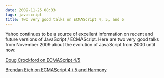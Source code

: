 ```yaml
---
date: 2009-11-25 08:33
tags: javascript
title: Two very good talks on ECMAScript 4, 5, and 6
---
```


Yahoo continues to be a source of excellent information on recent and future
versions of JavaScript / ECMAScript. Here are two very good talks from
November 2009 about the evolution of JavaScript from 2000 until now:

[Doug Crockford on ECMAScript 4/5](http://developer.yahoo.com/yui/theater/video.php?v=crockford-yuiconf2009-state)

[Brendan Eich on ECMAScript 4 / 5 and Harmony](http://developer.yahoo.com/yui/theater/video.php?v=eich-yuiconf2009-harmony)
